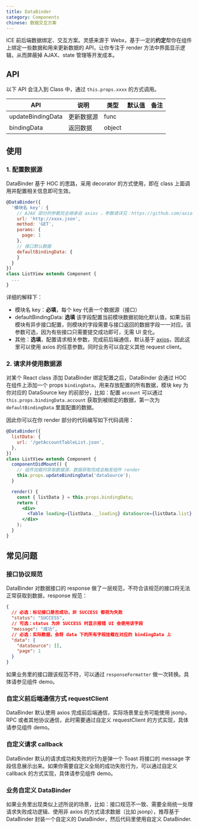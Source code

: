 ```yaml
---
title: DataBinder
category: Components
chinese: 数据交互方案
---
```


ICE 前后端数据绑定、交互方案。灵感来源于 Webx，基于一定的**约定**帮你在组件上绑定一些数据和用来更新数据的 API，让你专注于 render 方法中界面显示逻辑，从而屏蔽掉 AJAX、state 管理等开发成本。

## API

以下 API 会注入到 Class 中，通过 `this.props.xxxx` 的方式调用。

| API              |  说明          |  类型   | 默认值 | 备注   |
| --------          | ---------    | ------ | ------ | ------- |
| updateBindingData | 更新数据源 | func       |        |      |
| bindingData     | 返回数据     | object    |         |      |

## 使用

### 1. 配置数据源

DataBinder 基于 HOC 的思路，采用 decorator 的方式使用，即在 class 上面调用并配置相关信息即可生效。

```jsx
@DataBinder({
  '模块名 key': {
    // AJAX 部分的参数完全继承自 axios ，参数请详见：https://github.com/axios/axios
    url: 'http://xxxx.json',
    method: 'GET',
    params: {
      page: 1
    },
    // 接口默认数据
    defaultBindingData: {
    }
  }
})
class ListView extends Component {
  ...
}
```

详细的解释下：

* 模块名 key：**必填**，每个 key 代表一个数据源（接口）
* defaultBindingData: **选填** 该字段配置当前模块数据初始化默认值，如果当前模块有异步接口配置，则模块的字段需要与接口返回的数据字段一一对应。该参数可选，因为有些接口只需要提交成功即可，无需 UI 变化。
* 其他：**选填**，配置请求相关参数，完成前后端通信，默认基于 [axios](https://github.com/axios/axios)，因此这里可以使用 axios 的任意参数。同时业务可以自定义其他 request client。

### 2. 请求并使用数据源

对某个 React class 添加 DataBinder 绑定配置之后，DataBinder 会通过 HOC 在组件上添加一个 props `bindingData`，用来存放配置的所有数据，模块 key 为你对应的 DataSource key 的前部分，比如：配置 `account` 可以通过 `this.props.bindingData.account` 获取到被绑定的数据，第一次为 `defaultBindingData` 里面配置的数据。

因此你可以在你 render 部分的代码编写如下代码调用：

```jsx
@DataBinder({
  listData: {
    url: '/getAccountTableList.json',
  },
})
class ListView extends Component {
  componentDidMount() {
    // 组件加载时获取数据源，数据获取完成会触发组件 render
    this.props.updateBindingData('dataSource');
  }

  render() {
    const { listData } = this.props.bindingData;
    return (
      <div>
        <Table loading={listData.__loading} dataSource={listData.list} />
      </div>
    );
  }
}
```

## 常见问题

### 接口协议规范

DataBinder 对数据接口的 response 做了一层规范，不符合该规范的接口将无法正常获取到数据，response 规范：

```json
{
  // 必选：标记接口是否成功，非 SUCCESS 都视为失败
  "status": "SUCCESS",
  // 可选：status 为非 SUCCESS 时显示报错 UI 会使用该字段
  "message": "成功",
  // 必选：实际数据，会将 data 下的所有字段挂载在对应的 bindingData 上
  "data": {
    "dataSource": [],
    "page": 1
  }
}
```

如果业务里的接口跟该规范不符，可以通过 `responseFormatter` 做一次转换。具体请参见组件 demo。

### 自定义前后端通信方式 requestClient

DataBinder 默认使用 axios 完成前后端通信，实际场景里业务可能使用 jsonp，RPC 或者其他协议通信，此时需要通过自定义 requestClient 的方式实现，具体请参见组件 demo。

### 自定义请求 callback

DataBinder 默认的请求成功和失败的行为是弹一个 Toast 将接口的 message 字段信息展示出来。如果你需要自定义全局的成功失败行为，可以通过自定义 callback 的方式实现，具体请参见组件 demo。

### 业务自定义 DataBinder

如果业务里出现类似上述所说的场景，比如：接口规范不一致、需要全局统一处理请求失败成功逻辑、使用非 axios 的方式请求数据（比如 jsonp），推荐基于 DataBinder 封装一个自定义的 DataBinder，然后代码里使用自定义 DataBinder.
